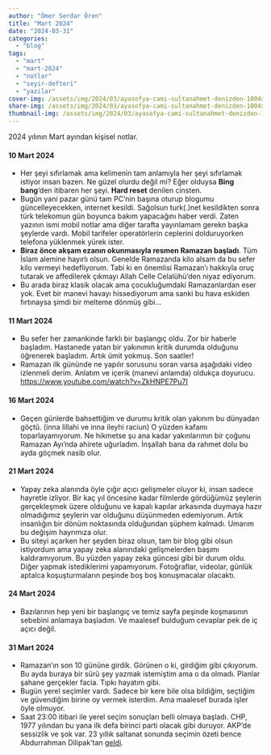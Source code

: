 ```yaml
---
author: "Ömer Serdar Ören"
title: "Mart 2024"
date: "2024-03-31"
categories: 
  - "blog"
tags: 
  - "mart"
  - "mart-2024"
  - "notlar"
  - "seyir-defteri"
  - "yazilar"
cover-img: /assets/img/2024/03/ayasofya-cami-sultanahmet-denizden-1004x1024-1.jpeg
share-img: /assets/img/2024/03/ayasofya-cami-sultanahmet-denizden-1004x1024-1.jpeg
thumbnail-img: /assets/img/2024/03/ayasofya-cami-sultanahmet-denizden-1004x1024-1.jpeg
---
```


2024 yılının Mart ayından kişisel notlar.

#### 10 Mart 2024

- Her şeyi sıfırlamak ama kelimenin tam anlamıyla her şeyi sıfırlamak istiyor insan bazen. Ne güzel olurdu değil mi? Eğer olduysa **Bing bang**‘den itibaren her şeyi. **Hard reset** denilen cinsten.
- Bugün yani pazar günü tam PC’nin başına oturup blogumu güncelleyecekken, internet kesildi. Sağolsun turk(.)net kesildikten sonra türk telekomun gün boyunca bakım yapacağını haber verdi. Zaten yazının ismi mobil notlar ama diğer tarafta yayınlamam gerekn başka şeylerde vardı. Mobil tarifeler operatörlerin ceplerini dolduruyorken telefona yüklenmek yürek ister.
- **Biraz önce akşam ezanın okunmasıyla resmen Ramazan başladı**. Tüm İslam alemine hayırlı olsun. Genelde Ramazanda kilo alsam da bu sefer kilo vermeyi hedefliyorum. Tabi ki en önemlisi Ramazan’ı hakkıyla oruç tutarak ve affedilerek çıkmayı Allah Celle Celalühü’den niyaz ediyorum.
- Bu arada biraz klasik olacak ama çocukluğumdaki Ramazanlardan eser yok. Evet bir manevi havayı hissediyorum ama sanki bu hava eskiden fırtınaysa şimdi bir melteme dönmüş gibi…

#### 11 Mart 2024

- Bu sefer her zamankinde farklı bir başlangıç oldu. Zor bir haberle başladım. Hastanede yatan bir yakınımın kritik durumda olduğunu öğrenerek başladım. Artık ümit yokmuş. Son saatler!
- Ramazan ilk gününde ne yapılır sorusunu soran varsa aşağıdaki video izlenmeli derim. Anlatım ve içerik (manevi anlamda) oldukça doyurucu. <https://www.youtube.com/watch?v=ZkHNPE7Pu7I>

#### 16 Mart 2024

- Geçen günlerde bahsettiğim ve durumu kritik olan yakınım bu dünyadan göçtü. (inna lillahi ve inna ileyhi raciun) O yüzden kafamı toparlayamıyorum. Ne hikmetse şu ana kadar yakınlarımın bir çoğunu Ramazan Ayı’nda ahirete uğurladım. İnşallah bana da rahmet dolu bu ayda göçmek nasib olur.

#### 21 Mart 2024

- Yapay zeka alanında öyle çığır açıcı gelişmeler oluyor ki, insan sadece hayretle izliyor. Bir kaç yıl öncesine kadar filmlerde gördüğümüz şeylerin gerçekleşmek üzere olduğunu ve kapalı kapılar arkasında duymaya hazır olmadığımız şeylerin var olduğunu düşünmeden edemiyorum. Artık insanlığın bir dönüm noktasında olduğundan şüphem kalmadı. Umarım bu değişim hayrımıza olur.
- Bu siteyi açarken her şeyden biraz olsun, tam bir blog gibi olsun istiyordum ama yapay zeka alanındaki gelişmelerden başımı kaldıramıyorum. Bu yüzden yapay zeka güncesi gibi bir durum oldu. Diğer yapmak istediklerimi yapamıyorum. Fotoğraflar, videolar, günlük aptalca koşuşturmaların peşinde boş boş konuşmacalar olacaktı.

#### 24 Mart 2024

- Bazılarının hep yeni bir başlangıç ve temiz sayfa peşinde koşmasının sebebini anlamaya başladım. Ve maalesef bulduğum cevaplar pek de iç açıcı değil.

#### 31 Mart 2024

- Ramazan’ın son 10 gününe girdik. Görünen o ki, girdiğim gibi çıkıyorum. Bu ayda buraya bir sürü şey yazmak istemiştim ama o da olmadı. Planlar şahane gerçekler facia. Tıpkı hayatım gibi.
- Bugün yerel seçimler vardı. Sadece bir kere bile olsa bildiğim, seçtiğim ve güvendiğim birine oy vermek isterdim. Ama maalesef burada işler öyle olmuyor.
- Saat 23:00 itibari ile yerel seçim sonuçları belli olmaya başladı. CHP, 1977 yılından bu yana ilk defa birinci parti olacak gibi duruyor. AKP’de sessizlik ve şok var. 23 yıllık saltanat sonunda seçimin özeti bence Abdurrahman Dilipak’tan [geldi](https://twitter.com/aDilipak/status/1774489222113562864).
